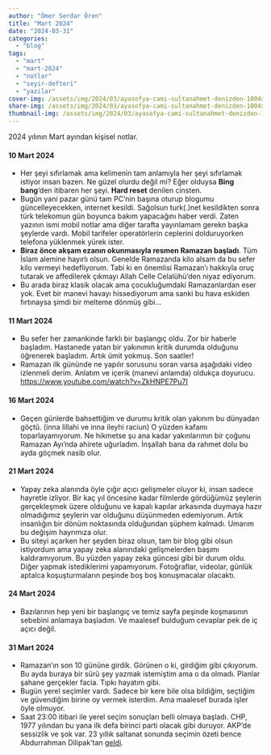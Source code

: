 ```yaml
---
author: "Ömer Serdar Ören"
title: "Mart 2024"
date: "2024-03-31"
categories: 
  - "blog"
tags: 
  - "mart"
  - "mart-2024"
  - "notlar"
  - "seyir-defteri"
  - "yazilar"
cover-img: /assets/img/2024/03/ayasofya-cami-sultanahmet-denizden-1004x1024-1.jpeg
share-img: /assets/img/2024/03/ayasofya-cami-sultanahmet-denizden-1004x1024-1.jpeg
thumbnail-img: /assets/img/2024/03/ayasofya-cami-sultanahmet-denizden-1004x1024-1.jpeg
---
```


2024 yılının Mart ayından kişisel notlar.

#### 10 Mart 2024

- Her şeyi sıfırlamak ama kelimenin tam anlamıyla her şeyi sıfırlamak istiyor insan bazen. Ne güzel olurdu değil mi? Eğer olduysa **Bing bang**‘den itibaren her şeyi. **Hard reset** denilen cinsten.
- Bugün yani pazar günü tam PC’nin başına oturup blogumu güncelleyecekken, internet kesildi. Sağolsun turk(.)net kesildikten sonra türk telekomun gün boyunca bakım yapacağını haber verdi. Zaten yazının ismi mobil notlar ama diğer tarafta yayınlamam gerekn başka şeylerde vardı. Mobil tarifeler operatörlerin ceplerini dolduruyorken telefona yüklenmek yürek ister.
- **Biraz önce akşam ezanın okunmasıyla resmen Ramazan başladı**. Tüm İslam alemine hayırlı olsun. Genelde Ramazanda kilo alsam da bu sefer kilo vermeyi hedefliyorum. Tabi ki en önemlisi Ramazan’ı hakkıyla oruç tutarak ve affedilerek çıkmayı Allah Celle Celalühü’den niyaz ediyorum.
- Bu arada biraz klasik olacak ama çocukluğumdaki Ramazanlardan eser yok. Evet bir manevi havayı hissediyorum ama sanki bu hava eskiden fırtınaysa şimdi bir melteme dönmüş gibi…

#### 11 Mart 2024

- Bu sefer her zamankinde farklı bir başlangıç oldu. Zor bir haberle başladım. Hastanede yatan bir yakınımın kritik durumda olduğunu öğrenerek başladım. Artık ümit yokmuş. Son saatler!
- Ramazan ilk gününde ne yapılır sorusunu soran varsa aşağıdaki video izlenmeli derim. Anlatım ve içerik (manevi anlamda) oldukça doyurucu. <https://www.youtube.com/watch?v=ZkHNPE7Pu7I>

#### 16 Mart 2024

- Geçen günlerde bahsettiğim ve durumu kritik olan yakınım bu dünyadan göçtü. (inna lillahi ve inna ileyhi raciun) O yüzden kafamı toparlayamıyorum. Ne hikmetse şu ana kadar yakınlarımın bir çoğunu Ramazan Ayı’nda ahirete uğurladım. İnşallah bana da rahmet dolu bu ayda göçmek nasib olur.

#### 21 Mart 2024

- Yapay zeka alanında öyle çığır açıcı gelişmeler oluyor ki, insan sadece hayretle izliyor. Bir kaç yıl öncesine kadar filmlerde gördüğümüz şeylerin gerçekleşmek üzere olduğunu ve kapalı kapılar arkasında duymaya hazır olmadığımız şeylerin var olduğunu düşünmeden edemiyorum. Artık insanlığın bir dönüm noktasında olduğundan şüphem kalmadı. Umarım bu değişim hayrımıza olur.
- Bu siteyi açarken her şeyden biraz olsun, tam bir blog gibi olsun istiyordum ama yapay zeka alanındaki gelişmelerden başımı kaldıramıyorum. Bu yüzden yapay zeka güncesi gibi bir durum oldu. Diğer yapmak istediklerimi yapamıyorum. Fotoğraflar, videolar, günlük aptalca koşuşturmaların peşinde boş boş konuşmacalar olacaktı.

#### 24 Mart 2024

- Bazılarının hep yeni bir başlangıç ve temiz sayfa peşinde koşmasının sebebini anlamaya başladım. Ve maalesef bulduğum cevaplar pek de iç açıcı değil.

#### 31 Mart 2024

- Ramazan’ın son 10 gününe girdik. Görünen o ki, girdiğim gibi çıkıyorum. Bu ayda buraya bir sürü şey yazmak istemiştim ama o da olmadı. Planlar şahane gerçekler facia. Tıpkı hayatım gibi.
- Bugün yerel seçimler vardı. Sadece bir kere bile olsa bildiğim, seçtiğim ve güvendiğim birine oy vermek isterdim. Ama maalesef burada işler öyle olmuyor.
- Saat 23:00 itibari ile yerel seçim sonuçları belli olmaya başladı. CHP, 1977 yılından bu yana ilk defa birinci parti olacak gibi duruyor. AKP’de sessizlik ve şok var. 23 yıllık saltanat sonunda seçimin özeti bence Abdurrahman Dilipak’tan [geldi](https://twitter.com/aDilipak/status/1774489222113562864).
